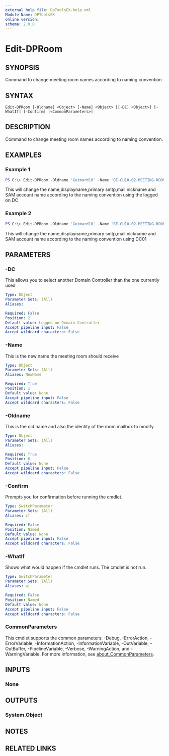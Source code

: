 ```yaml
---
external help file: DpToolsEX-help.xml
Module Name: DPToolsEX
online version:
schema: 2.0.0
---
```


# Edit-DPRoom

## SYNOPSIS
Command to change meeting room names according to naming convention

## SYNTAX

```
Edit-DPRoom [-Oldname] <Object> [-Name] <Object> [[-DC] <Object>] [-WhatIf] [-Confirm] [<CommonParameters>]
```

## DESCRIPTION
Command to change meeting room names according to naming convention.

## EXAMPLES

### Example 1
```powershell
PS C:\> Edit-DPRoom -Oldname 'Guimard10' -Name 'BE-GU10-02-MEETING-ROOM-03'
```

This will change the name,displayname,primary smtp,mail nickname and 
SAM account name according to the naming convention using the logged on DC

### Example 2
```powershell
PS C:\> Edit-DPRoom -Oldname 'Guimard10' -Name 'BE-GU10-02-MEETING-ROOM-03' -DC dc01
```

This will change the name,displayname,primary smtp,mail nickname and 
SAM account name according to the naming convention using DC01

## PARAMETERS

### -DC
This allows you to select another Domain Controller than the one currently used

```yaml
Type: Object
Parameter Sets: (All)
Aliases:

Required: False
Position: 2
Default value: Logged on Domain Controller
Accept pipeline input: False
Accept wildcard characters: False
```

### -Name
This is the new name the meeting room should receive

```yaml
Type: Object
Parameter Sets: (All)
Aliases: NewName

Required: True
Position: 1
Default value: None
Accept pipeline input: False
Accept wildcard characters: False
```

### -Oldname
This is the old name and also the identity of the room mailbox to modify

```yaml
Type: Object
Parameter Sets: (All)
Aliases:

Required: True
Position: 0
Default value: None
Accept pipeline input: False
Accept wildcard characters: False
```

### -Confirm
Prompts you for confirmation before running the cmdlet.

```yaml
Type: SwitchParameter
Parameter Sets: (All)
Aliases: cf

Required: False
Position: Named
Default value: None
Accept pipeline input: False
Accept wildcard characters: False
```

### -WhatIf
Shows what would happen if the cmdlet runs.
The cmdlet is not run.

```yaml
Type: SwitchParameter
Parameter Sets: (All)
Aliases: wi

Required: False
Position: Named
Default value: None
Accept pipeline input: False
Accept wildcard characters: False
```

### CommonParameters
This cmdlet supports the common parameters: -Debug, -ErrorAction, -ErrorVariable, -InformationAction, -InformationVariable, -OutVariable, -OutBuffer, -PipelineVariable, -Verbose, -WarningAction, and -WarningVariable. For more information, see [about_CommonParameters](http://go.microsoft.com/fwlink/?LinkID=113216).

## INPUTS

### None

## OUTPUTS

### System.Object
## NOTES

## RELATED LINKS
